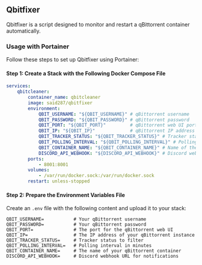 ## Qbitfixer

Qbitfixer is a script designed to monitor and restart a qBittorrent container automatically.

### Usage with Portainer

Follow these steps to set up Qbitfixer using Portainer:

#### Step 1: Create a Stack with the Following Docker Compose File

```yaml
services:
    qbitcleaner:
        container_name: qbitcleaner
        image: said287/qbitfixer
        environment:
            QBIT_USERNAME: "${QBIT_USERNAME}" # qBittorrent username
            QBIT_PASSWORD: "${QBIT_PASSWORD}" # qBittorrent password
            QBIT_PORT: "${QBIT_PORT}"         # qBittorrent web UI port
            QBIT_IP: "${QBIT_IP}"             # qBittorrent IP address
            QBIT_TRACKER_STATUS: "${QBIT_TRACKER_STATUS}" # Tracker status to filter
            QBIT_POLLING_INTERVAL: "${QBIT_POLLING_INTERVAL}" # Polling interval in seconds
            QBIT_CONTAINER_NAME: "${QBIT_CONTAINER_NAME}" # Name of the qBittorrent container
            DISCORD_API_WEBHOOK: "${DISCORD_API_WEBHOOK}" # Discord webhook URL for notifications
        ports:
            - 8001:8001
        volumes:
            - /var/run/docker.sock:/var/run/docker.sock
        restart: unless-stopped
```

#### Step 2: Prepare the Environment Variables File

Create an `.env` file with the following content and upload it to your stack:

```env
QBIT_USERNAME=           # Your qBittorrent username
QBIT_PASSWORD=           # Your qBittorrent password
QBIT_PORT=               # The port for the qBittorrent web UI
QBIT_IP=                 # The IP address of your qBittorrent instance
QBIT_TRACKER_STATUS=     # Tracker status to filter
QBIT_POLLING_INTERVAL=   # Polling interval in minutes
QBIT_CONTAINER_NAME=     # The name of your qBittorrent container
DISCORD_API_WEBHOOK=     # Discord webhook URL for notifications
```
